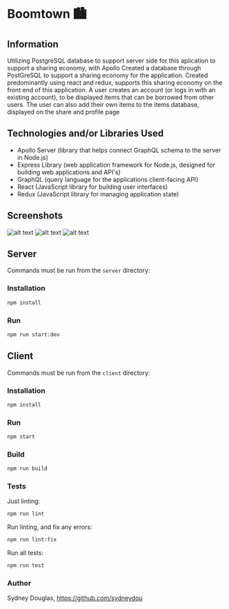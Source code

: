 # Boomtown 🏙

## Information

Utilizing PostgreSQL database to support server side for this aplication to support a sharing economy, with Apollo
Created a database through PostGreSQL to support a sharing economy for the application.
Created predominantly using react and redux, supports this sharing economy on the front end of this application.
A user creates an account (or logs in with an existing account), to be displayed items that can be borrowed from other users. The user can also add their own items to the items database, displayed on the share and profile page

## Technologies and/or Libraries Used

- Apollo Server (library that helps connect GraphQL schema to the server in Node.js)
- Express Library (web application framework for Node.js, designed for building web applications and API's)
- GraphQL (query language for the applications client-facing API)
- React (JavaScript library for building user interfaces)
- Redux (JavaScript library for managing application state)

## Screenshots

![alt text](public/assets/boom1.png)
![alt text](public/assets/boom2.png)
![alt text](public/assets/boom3.png)

## Server

Commands must be run from the `server` directory:

### Installation

```bash
npm install
```

### Run

```bash
npm run start:dev
```

## Client

Commands must be run from the `client` directory:

### Installation

```bash
npm install
```

### Run

```bash
npm start
```

### Build

```bash
npm run build
```

### Tests

Just linting:

```bash
npm run lint
```

Run linting, and fix any errors:

```bash
npm run lint:fix
```

Run all tests:

```bash
npm run test
```

### Author

Sydney Douglas, https://github.com/sydneydou
